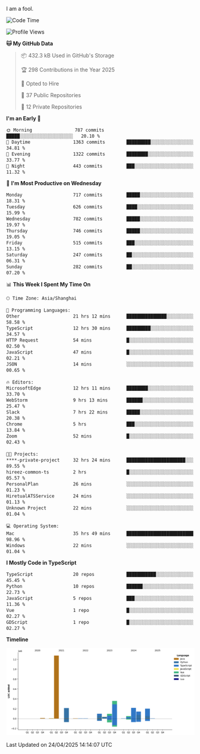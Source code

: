 I am a fool.

<!--START_SECTION:waka-->
![Code Time](http://img.shields.io/badge/Code%20Time-2%2C932%20hrs%2032%20mins-blue)

![Profile Views](http://img.shields.io/badge/Profile%20Views-2-blue)

**🐱 My GitHub Data** 

> 📦 432.3 kB Used in GitHub's Storage 
 > 
> 🏆 298 Contributions in the Year 2025
 > 
> 💼 Opted to Hire
 > 
> 📜 37 Public Repositories 
 > 
> 🔑 12 Private Repositories 
 > 
**I'm an Early 🐤** 

```text
🌞 Morning                787 commits         █████░░░░░░░░░░░░░░░░░░░░   20.10 % 
🌆 Daytime                1363 commits        █████████░░░░░░░░░░░░░░░░   34.81 % 
🌃 Evening                1322 commits        ████████░░░░░░░░░░░░░░░░░   33.77 % 
🌙 Night                  443 commits         ███░░░░░░░░░░░░░░░░░░░░░░   11.32 % 
```
📅 **I'm Most Productive on Wednesday** 

```text
Monday                   717 commits         █████░░░░░░░░░░░░░░░░░░░░   18.31 % 
Tuesday                  626 commits         ████░░░░░░░░░░░░░░░░░░░░░   15.99 % 
Wednesday                782 commits         █████░░░░░░░░░░░░░░░░░░░░   19.97 % 
Thursday                 746 commits         █████░░░░░░░░░░░░░░░░░░░░   19.05 % 
Friday                   515 commits         ███░░░░░░░░░░░░░░░░░░░░░░   13.15 % 
Saturday                 247 commits         ██░░░░░░░░░░░░░░░░░░░░░░░   06.31 % 
Sunday                   282 commits         ██░░░░░░░░░░░░░░░░░░░░░░░   07.20 % 
```


📊 **This Week I Spent My Time On** 

```text
🕑︎ Time Zone: Asia/Shanghai

💬 Programming Languages: 
Other                    21 hrs 12 mins      ███████████████░░░░░░░░░░   58.58 % 
TypeScript               12 hrs 30 mins      █████████░░░░░░░░░░░░░░░░   34.57 % 
HTTP Request             54 mins             █░░░░░░░░░░░░░░░░░░░░░░░░   02.50 % 
JavaScript               47 mins             █░░░░░░░░░░░░░░░░░░░░░░░░   02.21 % 
JSON                     14 mins             ░░░░░░░░░░░░░░░░░░░░░░░░░   00.65 % 

🔥 Editors: 
MicrosoftEdge            12 hrs 11 mins      ████████░░░░░░░░░░░░░░░░░   33.70 % 
WebStorm                 9 hrs 13 mins       ██████░░░░░░░░░░░░░░░░░░░   25.47 % 
Slack                    7 hrs 22 mins       █████░░░░░░░░░░░░░░░░░░░░   20.38 % 
Chrome                   5 hrs               ███░░░░░░░░░░░░░░░░░░░░░░   13.84 % 
Zoom                     52 mins             █░░░░░░░░░░░░░░░░░░░░░░░░   02.43 % 

🐱‍💻 Projects: 
****-private-project     32 hrs 24 mins      ██████████████████████░░░   89.55 % 
hireez-common-ts         2 hrs               █░░░░░░░░░░░░░░░░░░░░░░░░   05.57 % 
PersonalPlan             26 mins             ░░░░░░░░░░░░░░░░░░░░░░░░░   01.23 % 
HiretualATSService       24 mins             ░░░░░░░░░░░░░░░░░░░░░░░░░   01.13 % 
Unknown Project          22 mins             ░░░░░░░░░░░░░░░░░░░░░░░░░   01.04 % 

💻 Operating System: 
Mac                      35 hrs 49 mins      █████████████████████████   98.96 % 
Windows                  22 mins             ░░░░░░░░░░░░░░░░░░░░░░░░░   01.04 % 
```

**I Mostly Code in TypeScript** 

```text
TypeScript               20 repos            ███████████░░░░░░░░░░░░░░   45.45 % 
Python                   10 repos            ██████░░░░░░░░░░░░░░░░░░░   22.73 % 
JavaScript               5 repos             ███░░░░░░░░░░░░░░░░░░░░░░   11.36 % 
Vue                      1 repo              █░░░░░░░░░░░░░░░░░░░░░░░░   02.27 % 
GDScript                 1 repo              █░░░░░░░░░░░░░░░░░░░░░░░░   02.27 % 
```



**Timeline**

![Lines of Code chart](https://raw.githubusercontent.com/VeejaLiu/VeejaLiu/master/assets/bar_graph.png)


 Last Updated on 24/04/2025 14:14:07 UTC
<!--END_SECTION:waka-->
